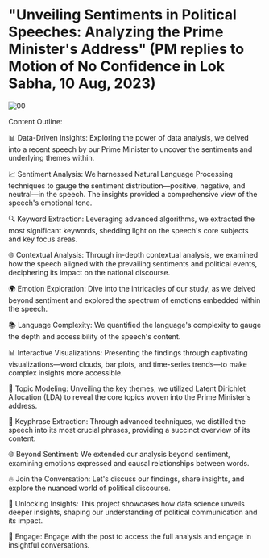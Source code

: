 # "Unveiling Sentiments in Political Speeches: Analyzing the Prime Minister's Address" (PM replies to Motion of No Confidence in Lok Sabha, 10 Aug, 2023)


![00](https://github.com/d-hackmt/DATA-EXPLORATION/assets/113240252/8ddd09aa-594f-4535-9018-25471236dc8a)


Content Outline:

📊 Data-Driven Insights: Exploring the power of data analysis, we delved into a recent speech by our Prime Minister to uncover the sentiments and underlying themes within.

📈 Sentiment Analysis: We harnessed Natural Language Processing techniques to gauge the sentiment distribution—positive, negative, and neutral—in the speech. The insights provided a comprehensive view of the speech's emotional tone.

🔍 Keyword Extraction: Leveraging advanced algorithms, we extracted the most significant keywords, shedding light on the speech's core subjects and key focus areas.

🌐 Contextual Analysis: Through in-depth contextual analysis, we examined how the speech aligned with the prevailing sentiments and political events, deciphering its impact on the national discourse.

🌍 Emotion Exploration: Dive into the intricacies of our study, as we delved beyond sentiment and explored the spectrum of emotions embedded within the speech.

📚 Language Complexity: We quantified the language's complexity to gauge the depth and accessibility of the speech's content.

📊 Interactive Visualizations: Presenting the findings through captivating visualizations—word clouds, bar plots, and time-series trends—to make complex insights more accessible.

🧠 Topic Modeling: Unveiling the key themes, we utilized Latent Dirichlet Allocation (LDA) to reveal the core topics woven into the Prime Minister's address.

🧠 Keyphrase Extraction: Through advanced techniques, we distilled the speech into its most crucial phrases, providing a succinct overview of its content.

🌐 Beyond Sentiment: We extended our analysis beyond sentiment, examining emotions expressed and causal relationships between words.

🔥 Join the Conversation: Let's discuss our findings, share insights, and explore the nuanced world of political discourse.

🚀 Unlocking Insights: This project showcases how data science unveils deeper insights, shaping our understanding of political communication and its impact.

📢 Engage: Engage with the post to access the full analysis and engage in insightful conversations.
